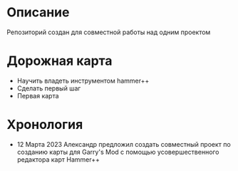 # Описание
Репозиторий создан для совместной работы над одним проектом
# Дорожная карта
- Научить владеть инструментом hammer++
- Сделать первый шаг
- Первая карта
# Хронология
- 12 Марта 2023
Александр предложил создать совместный проект по созданию карты для Garry's Mod с помощью усовершественного редактора карт Hammer++ 
